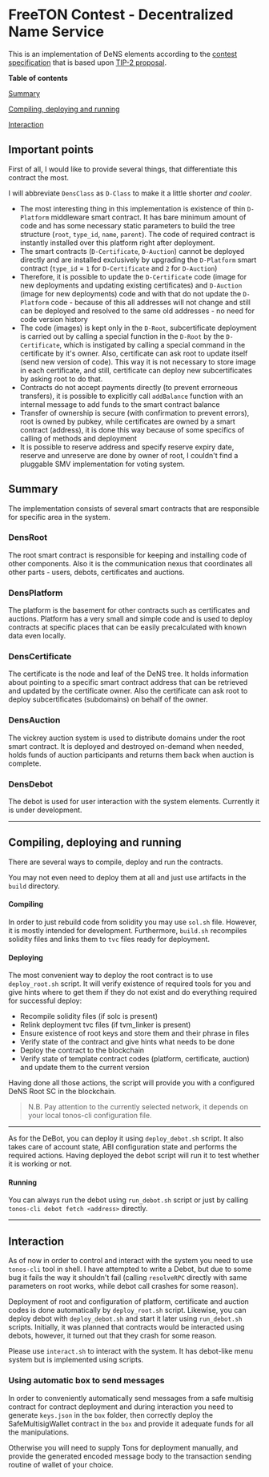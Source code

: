 # FreeTON Contest - Decentralized Name Service
This is an implementation of DeNS elements according to the [contest specification](https://devex.gov.freeton.org/proposal?proposalAddress=0:6f72de4f9e5e04c949d048716e43cc9b6b33f1236dc7ffd3245c676925ce2a07) that is based upon [TIP-2 proposal](https://forum.freeton.org/t/tip-2-decentralized-certificates-decert/7800).

**Table of contents**

[Summary](#summary)

[Compiling, deploying and running](#compiling-deploying-and-running)

[Interaction](#interaction)

## Important points

First of all, I would like to provide several things, that differentiate this contract the most.

I will abbreviate `DensClass` as `D-Class` to make it a little shorter *and cooler*.

* The most interesting thing in this implementation is existence of thin `D-Platform` middleware smart contract. It has bare minimum amount of code and has some necessary static parameters to build the tree structure (`root`, `type_id`, `name`, `parent`). The code of required contract is instantly installed over this platform right after deployment.
* The smart contracts (`D-Certificate`, `D-Auction`) cannot be deployed directly and are installed exclusively by upgrading the `D-Platform` smart contract (`type_id` = `1` for `D-Certificate` and `2` for `D-Auction`)
* Therefore, it is possible to update the `D-Certificate` code (image for new deployments and updating existing certificates) and `D-Auction` (image for new deployments) code and with that do not update the `D-Platform` code - because of this all addresses will not change and still can be deployed and resolved to the same old addresses - no need for code version history
* The code (images) is kept only in the `D-Root`, subcertificate deployment is carried out by calling a special function in the `D-Root` by the `D-Certificate`, which is instigated by calling a special command in the certificate by it's owner. Also, certificate can ask root to update itself (send new version of code). This way it is not necessary to store image in each certificate, and still, certificate can deploy new subcertificates by asking root to do that.
* Contracts do not accept payments directly (to prevent errorneous transfers), it is possible to explicitly call `addBalance` function with an internal message to add funds to the smart contract balance
* Transfer of ownership is secure (with confirmation to prevent errors), root is owned by pubkey, while certificates are owned by a smart contract (address), it is done this way because of some specifics of calling of methods and deployment
* It is possible to reserve address and specify reserve expiry date, reserve and unreserve are done by owner of root, I couldn't find a pluggable SMV implementation for voting system.

## Summary

The implementation consists of several smart contracts that are responsible for specific area in the system.

### DensRoot

The root smart contract is responsible for keeping and installing code of other components. Also it is the communication nexus that coordinates all other parts - users, debots, certificates and auctions.

### DensPlatform

The platform is the basement for other contracts such as certificates and auctions. Platform has a very small and simple code and is used to deploy contracts at specific places that can be easily precalculated with known data even locally.

### DensCertificate

The certificate is the node and leaf of the DeNS tree. It holds information about pointing to a specific smart contract address that can be retrieved and updated by the certificate owner. Also the certificate can ask root to deploy subcertificates (subdomains) on behalf of the owner.

### DensAuction

The vickrey auction system is used to distribute domains under the root smart contract. It is deployed and destroyed on-demand when needed, holds funds of auction participants and returns them back when auction is complete.

### DensDebot

The debot is used for user interaction with the system elements. Currently it is under development.

---

## Compiling, deploying and running

There are several ways to compile, deploy and run the contracts.

You may not even need to deploy them at all and just use artifacts in the `build` directory.

#### Compiling

In order to just rebuild code from solidity you may use `sol.sh` file. However, it is mostly intended for development. Furthermore, `build.sh` recompiles solidity files and links them to `tvc` files ready for deployment.

#### Deploying

The most convenient way to deploy the root contract is to use `deploy_root.sh` script. It will verify existence of required tools for you and give hints where to get them if they do not exist and do everything required for successful deploy:

* Recompile solidity files (if solc is present)
* Relink deployment tvc files (if tvm_linker is present)
* Ensure existence of root keys and store them and their phrase in files
* Verify state of the contract and give hints what needs to be done
* Deploy the contract to the blockchain
* Verify state of template contract codes (platform, certificate, auction) and update them to the current version

Having done all those actions, the script will provide you with a configured DeNS Root SC in the blockchain.

> N.B. Pay attention to the currently selected network, it depends on your local tonos-cli configuration file.

---

As for the DeBot, you can deploy it using `deploy_debot.sh` script. It also takes care of account state, ABI configuration state and performs the required actions. Having deployed the debot script will run it to test whether it is working or not. 

#### Running

You can always run the debot using `run_debot.sh` script or just by calling `tonos-cli debot fetch <address>` directly.

---

## Interaction

As of now in order to control and interact with the system you need to use `tonos-cli` tool in shell. I have attempted to write a Debot, but due to some bug it fails the way it shouldn't fail (calling `resolveRPC` directly with same parameters on root works, while debot call crashes for some reason).

Deployment of root and configuration of platform, certificate and auction codes is done automatically by `deploy_root.sh` script. Likewise, you can deploy debot with `deploy_debot.sh` and start it later using `run_debot.sh` scripts. Initially, it was planned that contracts would be interacted using debots, however, it turned out that they crash for some reason.

Please use `interact.sh` to interact with the system. It has debot-like menu system but is implemented using scripts. 

### Using automatic box to send messages

In order to conveniently automatically send messages from a safe multisig contract for contract deployment and during interaction you need to generate `keys.json` in the `box` folder, then correctly deploy the SafeMultisigWallet contract in the `box` and provide it adequate funds for all the manipulations.

Otherwise you will need to supply Tons for deployment manually, and provide the generated encoded message body to the transaction sending routine of wallet of your choice.